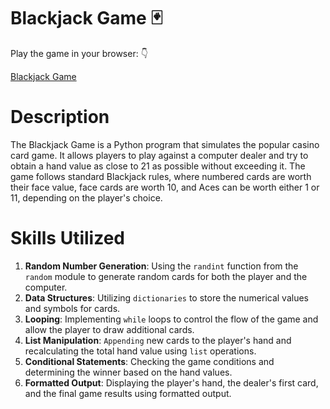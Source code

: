 # Blackjack Game 🃏

Play the game in your browser: 👇

[Blackjack Game](https://replit.com/@ArmandtErasmus/BlackJack?v=1)

# Description
The Blackjack Game is a Python program that simulates the popular casino card game. It allows players to play against a computer dealer and try to obtain a hand value as close to 21 as possible without exceeding it. The game follows standard Blackjack rules, where numbered cards are worth their face value, face cards are worth 10, and Aces can be worth either 1 or 11, depending on the player's choice.

# Skills Utilized
1. **Random Number Generation**: Using the `randint` function from the `random` module to generate random cards for both the player and the computer.
2. **Data Structures**: Utilizing `dictionaries` to store the numerical values and symbols for cards.
3. **Looping**: Implementing `while` loops to control the flow of the game and allow the player to draw additional cards.
4. **List Manipulation**: `Appending` new cards to the player's hand and recalculating the total hand value using `list` operations.
5. **Conditional Statements**: Checking the game conditions and determining the winner based on the hand values.
6. **Formatted Output**: Displaying the player's hand, the dealer's first card, and the final game results using formatted output.
